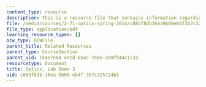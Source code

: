 ```yaml
---
content_type: resource
description: This is a resource file that contains information regarding demo 3.
file: /media/courses/2-71-optics-spring-2014/c885f8db16ea9b08eb4f3b7c325724b3_MIT2_71S14_Demo_3.pdf
file_type: application/pdf
learning_resource_types: []
ocw_type: OCWFile
parent_title: Related Resources
parent_type: CourseSection
parent_uid: 154e7e04-eecd-654c-7e8e-a99f944c1c33
resourcetype: Document
title: Optics, Lab Demo 3
uid: c885f8db-16ea-9b08-eb4f-3b7c325724b3
---
```

